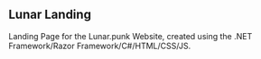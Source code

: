 ## Lunar Landing 

Landing Page for the Lunar.punk Website, created using the .NET Framework/Razor Framework/C#/HTML/CSS/JS.
